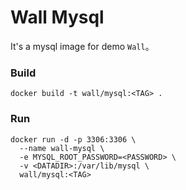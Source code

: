 # Wall Mysql

It's a mysql image for demo `Wall`。

### Build
```
docker build -t wall/mysql:<TAG> .
```

### Run
```
docker run -d -p 3306:3306 \
  --name wall-mysql \
  -e MYSQL_ROOT_PASSWORD=<PASSWORD> \
  -v <DATADIR>:/var/lib/mysql \
  wall/mysql:<TAG>
```
